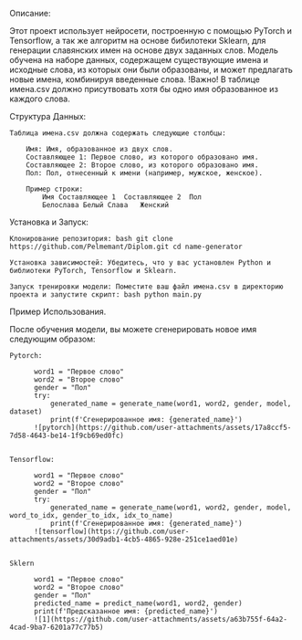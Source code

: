 Описание:

Этот проект использует нейросети, построенную с помощью PyTorch и Tensorflow, а так же алгоритм на основе бибилотеки Sklearn, для генерации славянских имен на основе двух заданных слов. 
Модель обучена на наборе данных, содержащем существующие имена и исходные слова, из которых они были образованы, и может предлагать новые имена, комбинируя введенные слова.
!Важно!
В таблице имена.csv должно присутвовать хотя бы одно имя образованное из каждого слова.


Структура Данных:

    Таблица имена.csv должна содержать следующие столбцы:
    
        Имя: Имя, образованное из двух слов.
        Составляющее 1: Первое слово, из которого образовано имя.
        Составляющее 2: Второе слово, из которого образовано имя.
        Пол: Пол, отнесенный к имени (например, мужское, женское).

        Пример строки:
            Имя	Составляющее 1	Составляющее 2	Пол
            Белослава Белый	Слава	Женский

Установка и Запуск:

    Клонирование репозитория: bash git clone https://github.com/Pelmemant/Diplom.git cd name-generator

    Установка зависимостей: Убедитесь, что у вас установлен Python и библиотеки PyTorch, Tensorflow и Sklearn. 

    Запуск тренировки модели: Поместите ваш файл имена.csv в директорию проекта и запустите скрипт: bash python main.py

Пример Использования.

После обучения модели, вы можете сгенерировать новое имя следующим образом:

    Pytorch:
    
          word1 = "Первое слово"
          word2 = "Второе слово"
          gender = "Пол"
          try:
              generated_name = generate_name(word1, word2, gender, model, dataset)
              print(f'Сгенерированное имя: {generated_name}')
          ![pytorch](https://github.com/user-attachments/assets/17a8ccf5-7d58-4643-be14-1f9cb69ed0fc)


    Tensorflow:
    
          word1 = "Первое слово"
          word2 = "Второе слово"
          gender = "Пол"
          try:
              generated_name = generate_name(word1, word2, gender, model, word_to_idx, gender_to_idx, idx_to_name)
              print(f'Сгенерированное имя: {generated_name}')
          ![tensorflow](https://github.com/user-attachments/assets/30d9adb1-4cb5-4865-928e-251ce1aed01e)

          
    Sklern
    
          word1 = "Первое слово"
          word2 = "Второе слово"
          gender = "Пол"
          predicted_name = predict_name(word1, word2, gender)
          print(f'Предсказанное имя: {predicted_name}')
          ![1](https://github.com/user-attachments/assets/a63b755f-64a2-4cad-9ba7-6201a77c77b5)
